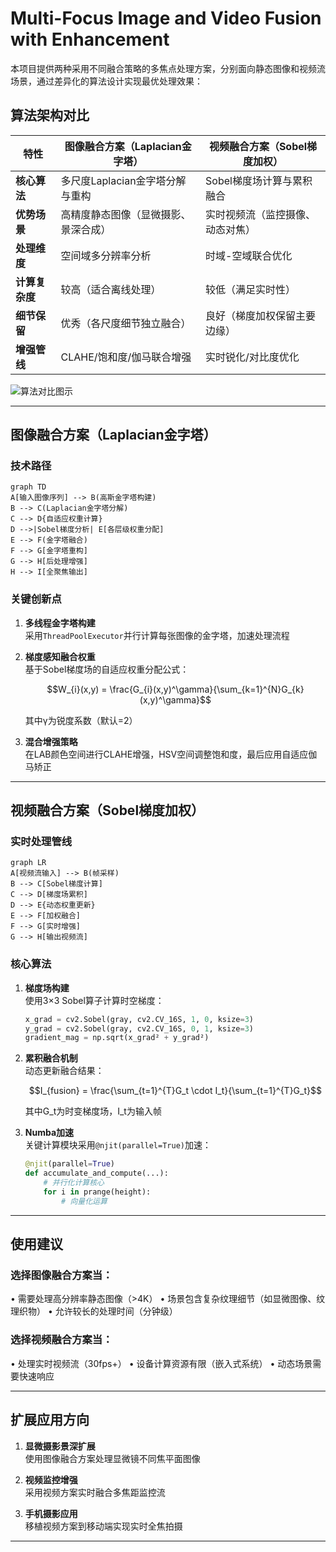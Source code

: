 # Multi-Focus Image and Video Fusion with Enhancement

本项目提供两种采用不同融合策略的多焦点处理方案，分别面向静态图像和视频流场景，通过差异化的算法设计实现最优处理效果：

## 算法架构对比

| 特性                | 图像融合方案（Laplacian金字塔）           | 视频融合方案（Sobel梯度加权）            |
|---------------------|------------------------------------------|-----------------------------------------|
| **核心算法**         | 多尺度Laplacian金字塔分解与重构           | Sobel梯度场计算与累积融合                |
| **优势场景**         | 高精度静态图像（显微摄影、景深合成）       | 实时视频流（监控摄像、动态对焦）          |
| **处理维度**         | 空间域多分辨率分析                        | 时域-空域联合优化                        |
| **计算复杂度**       | 较高（适合离线处理）                      | 较低（满足实时性）                       |
| **细节保留**         | 优秀（各尺度细节独立融合）                 | 良好（梯度加权保留主要边缘）               |
| **增强管线**         | CLAHE/饱和度/伽马联合增强                 | 实时锐化/对比度优化                       |

![算法对比图示](https://via.placeholder.com/800x400?text=Algorithm+Comparison+Diagram)

---

## 图像融合方案（Laplacian金字塔）

### 技术路径
```mermaid
graph TD
A[输入图像序列] --> B(高斯金字塔构建)
B --> C(Laplacian金字塔分解)
C --> D{自适应权重计算}
D -->|Sobel梯度分析| E[各层级权重分配]
E --> F(金字塔融合)
F --> G[金字塔重构]
G --> H[后处理增强]
H --> I[全聚焦输出]
```

### 关键创新点
1. **多线程金字塔构建**  
   采用`ThreadPoolExecutor`并行计算每张图像的金字塔，加速处理流程
   
2. **梯度感知融合权重**  
   基于Sobel梯度场的自适应权重分配公式：  
   ```math
   W_{i}(x,y) = \frac{G_{i}(x,y)^\gamma}{\sum_{k=1}^{N}G_{k}(x,y)^\gamma}
   ```
   其中γ为锐度系数（默认=2）

3. **混合增强策略**  
   在LAB颜色空间进行CLAHE增强，HSV空间调整饱和度，最后应用自适应伽马矫正

---

## 视频融合方案（Sobel梯度加权）

### 实时处理管线
```mermaid
graph LR
A[视频流输入] --> B(帧采样)
B --> C[Sobel梯度计算]
C --> D[梯度场累积]
D --> E{动态权重更新}
E --> F[加权融合]
F --> G[实时增强]
G --> H[输出视频流]
```

### 核心算法
1. **梯度场构建**  
   使用3×3 Sobel算子计算时空梯度：
   ```python
   x_grad = cv2.Sobel(gray, cv2.CV_16S, 1, 0, ksize=3)
   y_grad = cv2.Sobel(gray, cv2.CV_16S, 0, 1, ksize=3)
   gradient_mag = np.sqrt(x_grad² + y_grad²)
   ```

2. **累积融合机制**  
   动态更新融合结果：
   ```math
   I_{fusion} = \frac{\sum_{t=1}^{T}G_t \cdot I_t}{\sum_{t=1}^{T}G_t}
   ```
   其中G_t为时变梯度场，I_t为输入帧

3. **Numba加速**  
   关键计算模块采用`@njit(parallel=True)`加速：
   ```python
   @njit(parallel=True)
   def accumulate_and_compute(...):
       # 并行化计算核心
       for i in prange(height):
           # 向量化运算
   ```

---

## 使用建议

### 选择图像融合方案当：
• 需要处理高分辨率静态图像（>4K）
• 场景包含复杂纹理细节（如显微图像、纹理织物）
• 允许较长的处理时间（分钟级）

### 选择视频融合方案当：
• 处理实时视频流（30fps+）
• 设备计算资源有限（嵌入式系统）
• 动态场景需要快速响应


---

## 扩展应用方向

1. **显微摄影景深扩展**  
   使用图像融合方案处理显微镜不同焦平面图像

2. **视频监控增强**  
   采用视频方案实时融合多焦距监控流

3. **手机摄影应用**  
   移植视频方案到移动端实现实时全焦拍摄

---


